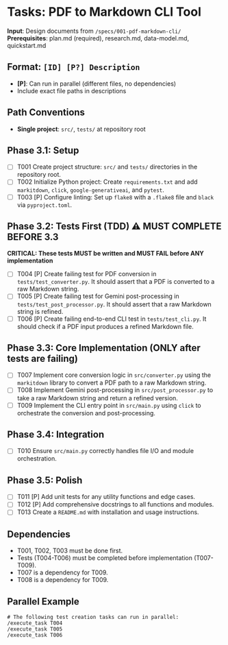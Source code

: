# Tasks: PDF to Markdown CLI Tool

**Input**: Design documents from `/specs/001-pdf-markdown-cli/`
**Prerequisites**: plan.md (required), research.md, data-model.md, quickstart.md

## Format: `[ID] [P?] Description`
- **[P]**: Can run in parallel (different files, no dependencies)
- Include exact file paths in descriptions

## Path Conventions
- **Single project**: `src/`, `tests/` at repository root

## Phase 3.1: Setup
- [ ] T001 Create project structure: `src/` and `tests/` directories in the repository root.
- [ ] T002 Initialize Python project: Create `requirements.txt` and add `markitdown`, `click`, `google-generativeai`, and `pytest`.
- [ ] T003 [P] Configure linting: Set up `flake8` with a `.flake8` file and `black` via `pyproject.toml`.

## Phase 3.2: Tests First (TDD) ⚠️ MUST COMPLETE BEFORE 3.3
**CRITICAL: These tests MUST be written and MUST FAIL before ANY implementation**
- [ ] T004 [P] Create failing test for PDF conversion in `tests/test_converter.py`. It should assert that a PDF is converted to a raw Markdown string.
- [ ] T005 [P] Create failing test for Gemini post-processing in `tests/test_post_processor.py`. It should assert that a raw Markdown string is refined.
- [ ] T006 [P] Create failing end-to-end CLI test in `tests/test_cli.py`. It should check if a PDF input produces a refined Markdown file.

## Phase 3.3: Core Implementation (ONLY after tests are failing)
- [ ] T007 Implement core conversion logic in `src/converter.py` using the `markitdown` library to convert a PDF path to a raw Markdown string.
- [ ] T008 Implement Gemini post-processing in `src/post_processor.py` to take a raw Markdown string and return a refined version.
- [ ] T009 Implement the CLI entry point in `src/main.py` using `click` to orchestrate the conversion and post-processing.

## Phase 3.4: Integration
- [ ] T010 Ensure `src/main.py` correctly handles file I/O and module orchestration.

## Phase 3.5: Polish
- [ ] T011 [P] Add unit tests for any utility functions and edge cases.
- [ ] T012 [P] Add comprehensive docstrings to all functions and modules.
- [ ] T013 Create a `README.md` with installation and usage instructions.

## Dependencies
- T001, T002, T003 must be done first.
- Tests (T004-T006) must be completed before implementation (T007-T009).
- T007 is a dependency for T009.
- T008 is a dependency for T009.

## Parallel Example
```
# The following test creation tasks can run in parallel:
/execute_task T004
/execute_task T005
/execute_task T006
```
